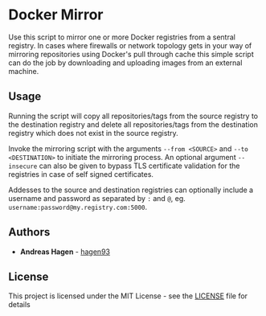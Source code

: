 # Docker Mirror

Use this script to mirror one or more Docker registries from a sentral registry.
In cases where firewalls or network topology gets in your way of mirroring
repositories using Docker's pull through cache this simple script can do the job
by downloading and uploading images from an external machine.

## Usage

Running the script will copy all repositories/tags from the source registry
to the destination registry and delete all repositories/tags from the
destination registry which does not exist in the source registry.

Invoke the mirroring script with the arguments `--from <SOURCE>` and
`--to <DESTINATION>` to initiate the mirroring process. An optional argument
`--insecure` can also be given to bypass TLS certificate validation for the
registries in case of self signed certificates.

Addesses to the source and destination registries can optionally include a
username and password as separated by `:` and `@`, eg.
`username:password@my.registry.com:5000`.

## Authors

* **Andreas Hagen** - [hagen93](https://github.com/hagen93)

## License

This project is licensed under the MIT License - see the [LICENSE](LICENSE) file for details